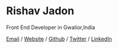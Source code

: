 # Rishav Jadon
Front End Developer in Gwalior,India


[Email](rishav.jadon.work@gmail.com) / [Website](csskenpai.com) / [Github](github.com/rjitsu) / [Twitter](twitter.com/rovenclasher) / [LinkedIn](linkedin.com/in/rishav-jadon-584037194/)

